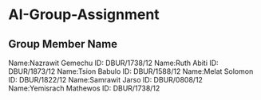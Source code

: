 # AI-Group-Assignment
## Group Member Name
Name:Nazrawit Gemechu ID: DBUR/1738/12
Name:Ruth Abiti ID: DBUR/1873/12
Name:Tsion Babulo ID: DBUR/1588/12
Name:Melat Solomon ID: DBUR/1822/12
Name:Samrawit Jarso ID: DBUR/0808/12
Name:Yemisrach Mathewos ID: DBUR/1738/12
